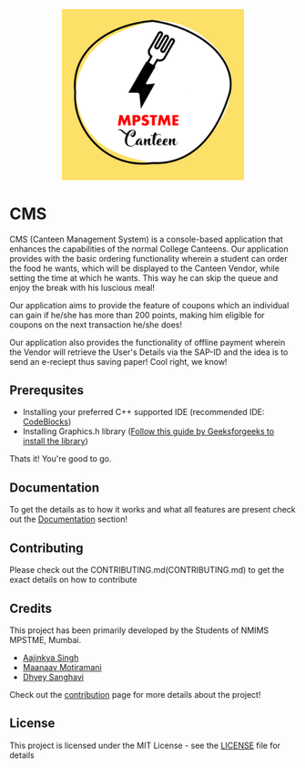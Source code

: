 <p align="center">
  <img src="CMS Logo.PNG" width="320" alt="CMS Logo" />
</p>

# CMS
CMS (Canteen Management System) is a console-based application that enhances the capabilities of the normal College Canteens.
Our application provides with the basic ordering functionality wherein a student can order the food he wants, which will be displayed to the Canteen Vendor, while setting the time at which he wants. This way he can skip the queue and enjoy the break with his luscious meal!

Our application aims to provide the feature of coupons which an individual can gain if he/she has more than 200 points, making him eligible for coupons on the next transaction he/she does!

Our application also provides the functionality of offline payment wherein the Vendor will retrieve the User's Details via the SAP-ID and the idea is to send an e-reciept thus saving paper! Cool right, we know!

## Prerequsites
- Installing your preferred C++ supported IDE (recommended IDE: [CodeBlocks](http://www.codeblocks.org/downloads))
- Installing Graphics.h library ([Follow this guide by Geeksforgeeks to install the library](https://www.geeksforgeeks.org/include-graphics-h-codeblocks/))

Thats it! You're good to go.

## Documentation
To get the details as to how it works and what all features are present check out the [Documentation](https://github.com/aajinkya1203/CMS/tree/master/Documentation) section!

## Contributing
Please check out the CONTRIBUTING.md(CONTRIBUTING.md) to get the exact details on how to contribute

## Credits
This project has been primarily developed by the Students of NMIMS MPSTME, Mumbai.
 - [Aajinkya Singh](https://github.com/aajinkya1203)
 - [Maanaav Motiramani](https://github.com/dryrockstar)
 - [Dhyey Sanghavi](https://github.com/dhyeysanghavi)

Check out the [contribution](https://github.com/aajinkya1203/CMS/graphs/contributors) page for more details about the project!

## License

This project is licensed under the MIT License - see the [LICENSE](LICENSE) file for details


